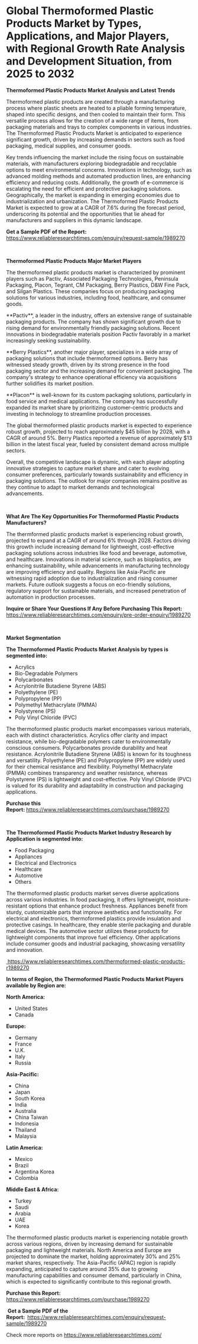 <p><h1>Global Thermoformed Plastic Products Market by Types, Applications, and Major Players, with Regional Growth Rate Analysis and Development Situation, from 2025 to 2032</h1></p><p><strong>Thermoformed Plastic Products Market Analysis and Latest Trends</strong></p>
<p><p>Thermoformed plastic products are created through a manufacturing process where plastic sheets are heated to a pliable forming temperature, shaped into specific designs, and then cooled to maintain their form. This versatile process allows for the creation of a wide range of items, from packaging materials and trays to complex components in various industries. The Thermoformed Plastic Products Market is anticipated to experience significant growth, driven by increasing demands in sectors such as food packaging, medical supplies, and consumer goods.</p><p>Key trends influencing the market include the rising focus on sustainable materials, with manufacturers exploring biodegradable and recyclable options to meet environmental concerns. Innovations in technology, such as advanced molding methods and automated production lines, are enhancing efficiency and reducing costs. Additionally, the growth of e-commerce is escalating the need for efficient and protective packaging solutions. Geographically, the market is expanding in emerging economies due to industrialization and urbanization. The Thermoformed Plastic Products Market is expected to grow at a CAGR of 7.6% during the forecast period, underscoring its potential and the opportunities that lie ahead for manufacturers and suppliers in this dynamic landscape.</p></p>
<p><strong>Get a Sample PDF of the Report:&nbsp;</strong> <a href="https://www.reliableresearchtimes.com/enquiry/request-sample/1989270?utm_campaign=3011&utm_medium=2&utm_source=Github&utm_content=ia&utm_term=01042025&utm_id=thermoformed-plastic-products">https://www.reliableresearchtimes.com/enquiry/request-sample/1989270</a></p>
<p>&nbsp;</p>
<p><strong>Thermoformed Plastic Products Major Market Players</strong></p>
<p><p>The thermoformed plastic products market is characterized by prominent players such as Pactiv, Associated Packaging Technologies, Peninsula Packaging, Placon, Tegrant, CM Packaging, Berry Plastics, D&W Fine Pack, and Silgan Plastics. These companies focus on producing packaging solutions for various industries, including food, healthcare, and consumer goods.</p><p>**Pactiv**, a leader in the industry, offers an extensive range of sustainable packaging products. The company has shown significant growth due to rising demand for environmentally friendly packaging solutions. Recent innovations in biodegradable materials position Pactiv favorably in a market increasingly seeking sustainability.</p><p>**Berry Plastics**, another major player, specializes in a wide array of packaging solutions that include thermoformed options. Berry has witnessed steady growth, driven by its strong presence in the food packaging sector and the increasing demand for convenient packaging. The company's strategy to enhance operational efficiency via acquisitions further solidifies its market position.</p><p>**Placon** is well-known for its custom packaging solutions, particularly in food service and medical applications. The company has successfully expanded its market share by prioritizing customer-centric products and investing in technology to streamline production processes.</p><p>The global thermoformed plastic products market is expected to experience robust growth, projected to reach approximately $45 billion by 2028, with a CAGR of around 5%. Berry Plastics reported a revenue of approximately $13 billion in the latest fiscal year, fueled by consistent demand across multiple sectors.</p><p>Overall, the competitive landscape is dynamic, with each player adopting innovative strategies to capture market share and cater to evolving consumer preferences, particularly towards sustainability and efficiency in packaging solutions. The outlook for major companies remains positive as they continue to adapt to market demands and technological advancements.</p></p>
<p>&nbsp;</p>
<p><strong>What Are The Key Opportunities For Thermoformed Plastic Products Manufacturers?</strong></p>
<p><p>The thermformed plastic products market is experiencing robust growth, projected to expand at a CAGR of around 6% through 2028. Factors driving this growth include increasing demand for lightweight, cost-effective packaging solutions across industries like food and beverage, automotive, and healthcare. Innovations in material science, such as bioplastics, are enhancing sustainability, while advancements in manufacturing technology are improving efficiency and quality. Regions like Asia-Pacific are witnessing rapid adoption due to industrialization and rising consumer markets. Future outlook suggests a focus on eco-friendly solutions, regulatory support for sustainable materials, and increased penetration of automation in production processes.</p></p>
<p><strong>Inquire or Share Your Questions If Any Before Purchasing This Report:</strong> <a href="https://www.reliableresearchtimes.com/enquiry/pre-order-enquiry/1989270?utm_campaign=3011&utm_medium=2&utm_source=Github&utm_content=ia&utm_term=01042025&utm_id=thermoformed-plastic-products">https://www.reliableresearchtimes.com/enquiry/pre-order-enquiry/1989270</a></p>
<p>&nbsp;</p>
<p><strong>Market Segmentation</strong></p>
<p><strong>The Thermoformed Plastic Products Market Analysis by types is segmented into:</strong></p>
<p><ul><li>Acrylics</li><li>Bio-Degradable Polymers</li><li>Polycarbonates</li><li>Acrylonitrile Butadiene Styrene (ABS)</li><li>Polyethylene (PE)</li><li>Polypropylene (PP)</li><li>Polymethyl Methacrylate (PMMA)</li><li>Polystyrene (PS)</li><li>Poly Vinyl Chloride (PVC)</li></ul></p>
<p><p>The thermoformed plastic products market encompasses various materials, each with distinct characteristics. Acrylics offer clarity and impact resistance, while bio-degradable polymers cater to environmentally conscious consumers. Polycarbonates provide durability and heat resistance. Acrylonitrile Butadiene Styrene (ABS) is known for its toughness and versatility. Polyethylene (PE) and Polypropylene (PP) are widely used for their chemical resistance and flexibility. Polymethyl Methacrylate (PMMA) combines transparency and weather resistance, whereas Polystyrene (PS) is lightweight and cost-effective. Poly Vinyl Chloride (PVC) is valued for its durability and adaptability in construction and packaging applications.</p></p>
<p><strong>Purchase this Report:&nbsp;</strong><a href="https://www.reliableresearchtimes.com/purchase/1989270?utm_campaign=3011&utm_medium=2&utm_source=Github&utm_content=ia&utm_term=01042025&utm_id=thermoformed-plastic-products">https://www.reliableresearchtimes.com/purchase/1989270</a></p>
<p>&nbsp;</p>
<p><strong>The Thermoformed Plastic Products Market Industry Research by Application is segmented into:</strong></p>
<p><ul><li>Food Packaging</li><li>Appliances</li><li>Electrical and Electronics</li><li>Healthcare</li><li>Automotive</li><li>Others</li></ul></p>
<p><p>The thermoformed plastic products market serves diverse applications across various industries. In food packaging, it offers lightweight, moisture-resistant options that enhance product freshness. Appliances benefit from sturdy, customizable parts that improve aesthetics and functionality. For electrical and electronics, thermoformed plastics provide insulation and protective casings. In healthcare, they enable sterile packaging and durable medical devices. The automotive sector utilizes these products for lightweight components that improve fuel efficiency. Other applications include consumer goods and industrial packaging, showcasing versatility and innovation.</p></p>
<p><a href="https://www.reliableresearchtimes.com/thermoformed-plastic-products-r1989270?utm_campaign=3011&utm_medium=2&utm_source=Github&utm_content=ia&utm_term=01042025&utm_id=thermoformed-plastic-products">&nbsp;https://www.reliableresearchtimes.com/thermoformed-plastic-products-r1989270</a></p>
<p><strong>In terms of Region, the Thermoformed Plastic Products Market Players available by Region are:</strong></p>
<p>
    <p> <strong> North America: </strong>
        <ul>
            <li>United States</li>
            <li>Canada</li>
        </ul>
        </p> 
    <p> <strong> Europe: </strong>
        <ul>
            <li>Germany</li>
            <li>France</li>
            <li>U.K.</li>
            <li>Italy</li>
            <li>Russia</li>
        </ul>
        </p> 
    <p> <strong> Asia-Pacific: </strong>
        <ul>
            <li>China</li>
            <li>Japan</li>
            <li>South Korea</li>
            <li>India</li>
            <li>Australia</li>
            <li>China Taiwan</li>
            <li>Indonesia</li>
            <li>Thailand</li>
            <li>Malaysia</li>
        </ul>
        </p> 
    <p> <strong> Latin America: </strong>
        <ul>
            <li>Mexico</li>
            <li>Brazil</li>
            <li>Argentina Korea</li>
            <li>Colombia</li>
        </ul>
        </p> 
    <p> <strong> Middle East & Africa: </strong>
        <ul>
            <li>Turkey</li>
            <li>Saudi</li>
            <li>Arabia</li>
            <li>UAE</li>
            <li>Korea</li>
        </ul>
    </p>
    </p>
<p><p>The thermoformed plastic products market is experiencing notable growth across various regions, driven by increasing demand for sustainable packaging and lightweight materials. North America and Europe are projected to dominate the market, holding approximately 30% and 25% market shares, respectively. The Asia-Pacific (APAC) region is rapidly expanding, anticipated to capture around 35% due to growing manufacturing capabilities and consumer demand, particularly in China, which is expected to significantly contribute to this regional growth.</p></p>
<p><strong>Purchase this Report: </strong><a href="https://www.reliableresearchtimes.com/purchase/1989270?utm_campaign=3011&utm_medium=2&utm_source=Github&utm_content=ia&utm_term=01042025&utm_id=thermoformed-plastic-products">https://www.reliableresearchtimes.com/purchase/1989270</a></p>
<p>&nbsp;<strong>Get a Sample PDF of the Report:&nbsp;&nbsp;</strong><a href="https://www.reliableresearchtimes.com/enquiry/request-sample/1989270?utm_campaign=3011&utm_medium=2&utm_source=Github&utm_content=ia&utm_term=01042025&utm_id=thermoformed-plastic-products">https://www.reliableresearchtimes.com/enquiry/request-sample/1989270</a></p>
<p><strong></strong></p>
<p>Check more reports on <a href="https://www.reliableresearchtimes.com/?utm_campaign=3011&utm_medium=2&utm_source=Github&utm_content=ia&utm_term=01042025&utm_id=thermoformed-plastic-products">https://www.reliableresearchtimes.com/</a></p>